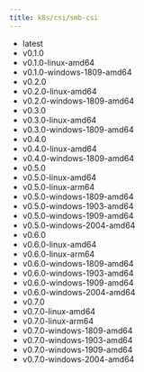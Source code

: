 ```yaml
---
title: k8s/csi/smb-csi
---
```

- latest
- v0.1.0
- v0.1.0-linux-amd64
- v0.1.0-windows-1809-amd64
- v0.2.0
- v0.2.0-linux-amd64
- v0.2.0-windows-1809-amd64
- v0.3.0
- v0.3.0-linux-amd64
- v0.3.0-windows-1809-amd64
- v0.4.0
- v0.4.0-linux-amd64
- v0.4.0-windows-1809-amd64
- v0.5.0
- v0.5.0-linux-amd64
- v0.5.0-linux-arm64
- v0.5.0-windows-1809-amd64
- v0.5.0-windows-1903-amd64
- v0.5.0-windows-1909-amd64
- v0.5.0-windows-2004-amd64
- v0.6.0
- v0.6.0-linux-amd64
- v0.6.0-linux-arm64
- v0.6.0-windows-1809-amd64
- v0.6.0-windows-1903-amd64
- v0.6.0-windows-1909-amd64
- v0.6.0-windows-2004-amd64
- v0.7.0
- v0.7.0-linux-amd64
- v0.7.0-linux-arm64
- v0.7.0-windows-1809-amd64
- v0.7.0-windows-1903-amd64
- v0.7.0-windows-1909-amd64
- v0.7.0-windows-2004-amd64
